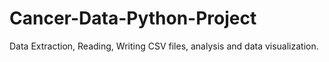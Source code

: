# Cancer-Data-Python-Project
Data Extraction, Reading, Writing CSV files, analysis and data visualization.
